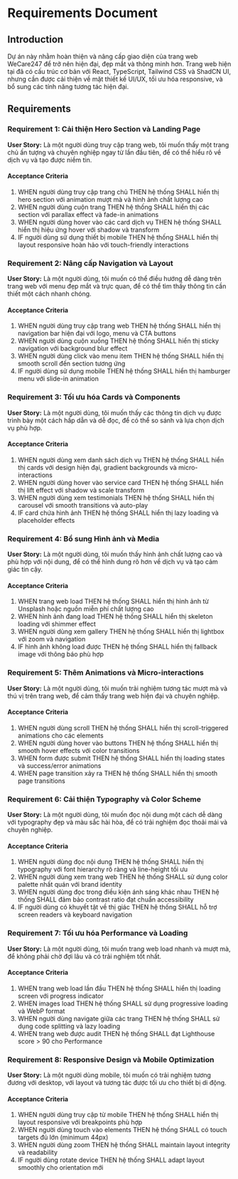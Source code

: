 # Requirements Document

## Introduction

Dự án này nhằm hoàn thiện và nâng cấp giao diện của trang web WeCare247 để trở nên hiện đại, đẹp mắt và thông minh hơn. Trang web hiện tại đã có cấu trúc cơ bản với React, TypeScript, Tailwind CSS và ShadCN UI, nhưng cần được cải thiện về mặt thiết kế UI/UX, tối ưu hóa responsive, và bổ sung các tính năng tương tác hiện đại.

## Requirements

### Requirement 1: Cải thiện Hero Section và Landing Page

**User Story:** Là một người dùng truy cập trang web, tôi muốn thấy một trang chủ ấn tượng và chuyên nghiệp ngay từ lần đầu tiên, để có thể hiểu rõ về dịch vụ và tạo được niềm tin.

#### Acceptance Criteria

1. WHEN người dùng truy cập trang chủ THEN hệ thống SHALL hiển thị hero section với animation mượt mà và hình ảnh chất lượng cao
2. WHEN người dùng cuộn trang THEN hệ thống SHALL hiển thị các section với parallax effect và fade-in animations
3. WHEN người dùng hover vào các card dịch vụ THEN hệ thống SHALL hiển thị hiệu ứng hover với shadow và transform
4. IF người dùng sử dụng thiết bị mobile THEN hệ thống SHALL hiển thị layout responsive hoàn hảo với touch-friendly interactions

### Requirement 2: Nâng cấp Navigation và Layout

**User Story:** Là một người dùng, tôi muốn có thể điều hướng dễ dàng trên trang web với menu đẹp mắt và trực quan, để có thể tìm thấy thông tin cần thiết một cách nhanh chóng.

#### Acceptance Criteria

1. WHEN người dùng truy cập trang web THEN hệ thống SHALL hiển thị navigation bar hiện đại với logo, menu và CTA buttons
2. WHEN người dùng cuộn xuống THEN hệ thống SHALL hiển thị sticky navigation với background blur effect
3. WHEN người dùng click vào menu item THEN hệ thống SHALL hiển thị smooth scroll đến section tương ứng
4. IF người dùng sử dụng mobile THEN hệ thống SHALL hiển thị hamburger menu với slide-in animation

### Requirement 3: Tối ưu hóa Cards và Components

**User Story:** Là một người dùng, tôi muốn thấy các thông tin dịch vụ được trình bày một cách hấp dẫn và dễ đọc, để có thể so sánh và lựa chọn dịch vụ phù hợp.

#### Acceptance Criteria

1. WHEN người dùng xem danh sách dịch vụ THEN hệ thống SHALL hiển thị cards với design hiện đại, gradient backgrounds và micro-interactions
2. WHEN người dùng hover vào service card THEN hệ thống SHALL hiển thị lift effect với shadow và scale transform
3. WHEN người dùng xem testimonials THEN hệ thống SHALL hiển thị carousel với smooth transitions và auto-play
4. IF card chứa hình ảnh THEN hệ thống SHALL hiển thị lazy loading và placeholder effects

### Requirement 4: Bổ sung Hình ảnh và Media

**User Story:** Là một người dùng, tôi muốn thấy hình ảnh chất lượng cao và phù hợp với nội dung, để có thể hình dung rõ hơn về dịch vụ và tạo cảm giác tin cậy.

#### Acceptance Criteria

1. WHEN trang web load THEN hệ thống SHALL hiển thị hình ảnh từ Unsplash hoặc nguồn miễn phí chất lượng cao
2. WHEN hình ảnh đang load THEN hệ thống SHALL hiển thị skeleton loading với shimmer effect
3. WHEN người dùng xem gallery THEN hệ thống SHALL hiển thị lightbox với zoom và navigation
4. IF hình ảnh không load được THEN hệ thống SHALL hiển thị fallback image với thông báo phù hợp

### Requirement 5: Thêm Animations và Micro-interactions

**User Story:** Là một người dùng, tôi muốn trải nghiệm tương tác mượt mà và thú vị trên trang web, để cảm thấy trang web hiện đại và chuyên nghiệp.

#### Acceptance Criteria

1. WHEN người dùng scroll THEN hệ thống SHALL hiển thị scroll-triggered animations cho các elements
2. WHEN người dùng hover vào buttons THEN hệ thống SHALL hiển thị smooth hover effects với color transitions
3. WHEN form được submit THEN hệ thống SHALL hiển thị loading states và success/error animations
4. WHEN page transition xảy ra THEN hệ thống SHALL hiển thị smooth page transitions

### Requirement 6: Cải thiện Typography và Color Scheme

**User Story:** Là một người dùng, tôi muốn đọc nội dung một cách dễ dàng với typography đẹp và màu sắc hài hòa, để có trải nghiệm đọc thoải mái và chuyên nghiệp.

#### Acceptance Criteria

1. WHEN người dùng đọc nội dung THEN hệ thống SHALL hiển thị typography với font hierarchy rõ ràng và line-height tối ưu
2. WHEN người dùng xem trang web THEN hệ thống SHALL sử dụng color palette nhất quán với brand identity
3. WHEN người dùng đọc trong điều kiện ánh sáng khác nhau THEN hệ thống SHALL đảm bảo contrast ratio đạt chuẩn accessibility
4. IF người dùng có khuyết tật về thị giác THEN hệ thống SHALL hỗ trợ screen readers và keyboard navigation

### Requirement 7: Tối ưu hóa Performance và Loading

**User Story:** Là một người dùng, tôi muốn trang web load nhanh và mượt mà, để không phải chờ đợi lâu và có trải nghiệm tốt nhất.

#### Acceptance Criteria

1. WHEN trang web load lần đầu THEN hệ thống SHALL hiển thị loading screen với progress indicator
2. WHEN images load THEN hệ thống SHALL sử dụng progressive loading và WebP format
3. WHEN người dùng navigate giữa các trang THEN hệ thống SHALL sử dụng code splitting và lazy loading
4. WHEN trang web được audit THEN hệ thống SHALL đạt Lighthouse score > 90 cho Performance

### Requirement 8: Responsive Design và Mobile Optimization

**User Story:** Là một người dùng mobile, tôi muốn có trải nghiệm tương đương với desktop, với layout và tương tác được tối ưu cho thiết bị di động.

#### Acceptance Criteria

1. WHEN người dùng truy cập từ mobile THEN hệ thống SHALL hiển thị layout responsive với breakpoints phù hợp
2. WHEN người dùng touch vào elements THEN hệ thống SHALL có touch targets đủ lớn (minimum 44px)
3. WHEN người dùng zoom THEN hệ thống SHALL maintain layout integrity và readability
4. IF người dùng rotate device THEN hệ thống SHALL adapt layout smoothly cho orientation mới
